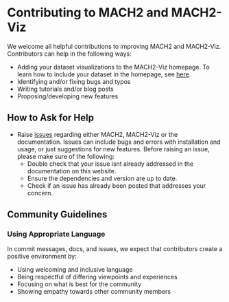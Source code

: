 <!-- markdownlint-disable MD007 -->

# Contributing to MACH2 and MACH2-Viz

We welcome all helpful contributions to improving MACH2 and MACH2-Viz. Contributors can help in the following ways:

- Adding your dataset visualizations to the MACH2-Viz homepage. To learn how to include your dataset in the homepage, see [here](upload.md).
- Identifying and/or fixing bugs and typos
- Writing tutorials and/or blog posts
- Proposing/developing new features

## How to Ask for Help

- Raise [issues](https://github.com/elkebir-group/MACH2/issues) regarding either MACH2, MACH2-Viz or the documentation. Issues can include bugs and errors with installation and usage, or just suggestions for new features. Before raising an issue, please make sure of the following:
    - Double check that your issue isnt already addressed in the documentation on this website.
    - Ensure the dependencies and version are up to date.
    - Check if an issue has already been posted that addresses your concern.

## Community Guidelines

<!-- ### Developer Guidelines

- Please make contributions on a forked repository and we will approve pull requests
- Make sure all code follows Python, JavaScript, and HTML style guidelines. -->

### Using Appropriate Language

In commit messages, docs, and issues, we expect that contributors create a positive environment by:

- Using welcoming and inclusive language
- Being respectful of differing viewpoints and experiences
- Focusing on what is best for the community
- Showing empathy towards other community members
